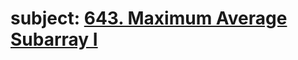 # subject: <a href="https://leetcode.com/problems/maximum-average-subarray-i/description/?envType=study-plan-v2&envId=leetcode-75">643. Maximum Average Subarray I</a>
